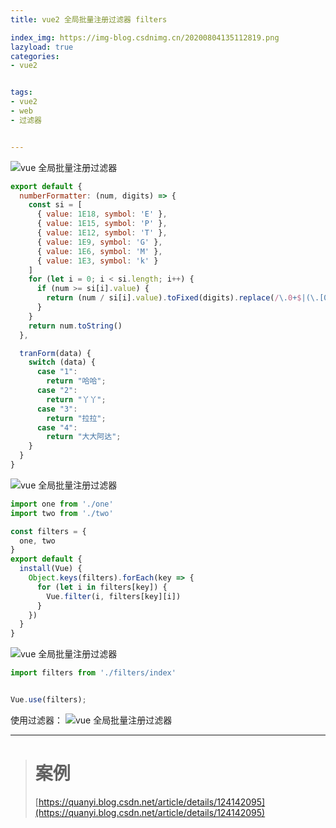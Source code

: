 ```yaml
---
title: vue2 全局批量注册过滤器 filters

index_img: https://img-blog.csdnimg.cn/20200804135112819.png
lazyload: true
categories:
- vue2


tags:
- vue2
- web
- 过滤器


---
```






![vue 全局批量注册过滤器](https://img-blog.csdnimg.cn/20200804135112819.png)

```javascript
export default {
  numberFormatter: (num, digits) => {
    const si = [
      { value: 1E18, symbol: 'E' },
      { value: 1E15, symbol: 'P' },
      { value: 1E12, symbol: 'T' },
      { value: 1E9, symbol: 'G' },
      { value: 1E6, symbol: 'M' },
      { value: 1E3, symbol: 'k' }
    ]
    for (let i = 0; i < si.length; i++) {
      if (num >= si[i].value) {
        return (num / si[i].value).toFixed(digits).replace(/\.0+$|(\.[0-9]*[1-9])0+$/, '$1') + si[i].symbol
      }
    }
    return num.toString()
  },

  tranForm(data) {
    switch (data) {
      case "1":
        return "哈哈";
      case "2":
        return "丫丫";
      case "3":
        return "拉拉";
      case "4":
        return "大大阿达";
    }
  }
}
```

![vue 全局批量注册过滤器](https://img-blog.csdnimg.cn/2020080413515630.png)

```javascript
import one from './one'
import two from './two'

const filters = {
  one, two
}
export default {
  install(Vue) {
    Object.keys(filters).forEach(key => {
      for (let i in filters[key]) {
        Vue.filter(i, filters[key][i])
      }
    })
  }
}
```


![vue 全局批量注册过滤器](https://img-blog.csdnimg.cn/20200804135235445.png)

```javascript
import filters from './filters/index'


Vue.use(filters);
```


使用过滤器：
![vue 全局批量注册过滤器](https://img-blog.csdnimg.cn/20200804140100583.png)

---



> # 案例
> [https://quanyi.blog.csdn.net/article/details/124142095](https://quanyi.blog.csdn.net/article/details/124142095)
